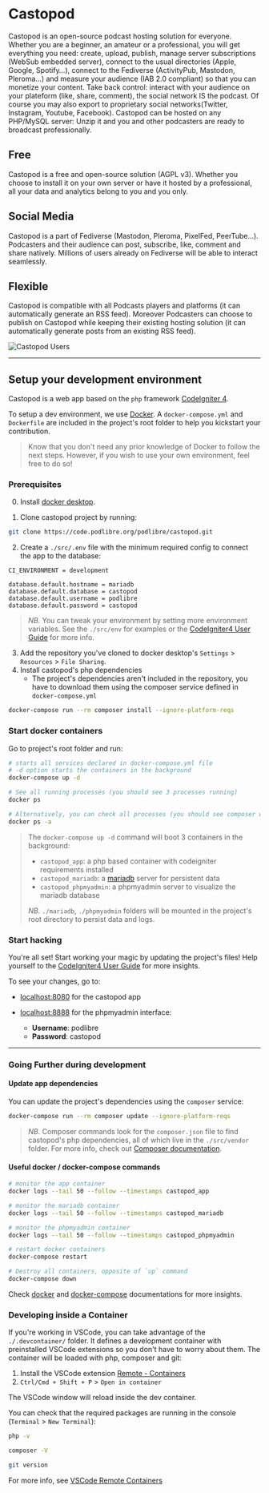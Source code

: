 # Castopod

Castopod is an open-source podcast hosting solution for everyone. Whether you are a beginner, an amateur or a professional, you will get everything you need: create, upload, publish, manage server subscriptions (WebSub embedded server), connect to the usual directories (Apple, Google, Spotify…), connect to the Fediverse (ActivityPub, Mastodon, Pleroma…) and measure your audience (IAB 2.0 compliant) so that you can monetize your content. Take back control: interact with your audience on your plateform (like, share, comment), the social network IS the podcast. Of course you may also export to proprietary social networks(Twitter, Instagram, Youtube, Facebook). Castopod can be hosted on any PHP/MySQL server: Unzip it and you and other podcasters are ready to broadcast professionally.

## Free

Castopod is a free and open-source solution (AGPL v3). Whether you choose to install it on your own server or have it hosted by a professional, all your data and analytics belong to you and you only.

## Social Media

Castopod is a part of Fediverse (Mastodon, Pleroma, PixelFed, PeerTube…). Podcasters and their audience can post, subscribe, like, comment and share natively. Millions of users already on Fediverse will be able to interact seamlessly.

## Flexible

Castopod is compatible with all Podcasts players and platforms (it can automatically generate an RSS feed).
Moreover Podcasters can choose to publish on Castopod while keeping their existing hosting solution (it can automatically generate posts from an existing RSS feed).

![Castopod Users](https://podlibre.org/img/Business-31.svg)

---

## Setup your development environment

Castopod is a web app based on the `php` framework [CodeIgniter 4](https://codeigniter.com).

To setup a dev environment, we use [Docker](https://www.docker.com/). A `docker-compose.yml` and `Dockerfile` are included in the project's root folder to help you kickstart your contribution.

> Know that you don't need any prior knowledge of Docker to follow the next steps. However, if you wish to use your own environment, feel free to do so!

### Prerequisites

0. Install [docker desktop](https://www.docker.com/products/docker-desktop).

1. Clone castopod project by running:

```bash
git clone https://code.podlibre.org/podlibre/castopod.git
```

2. Create a `./src/.env` file with the minimum required config to connect the app to the database:

```env
CI_ENVIRONMENT = development

database.default.hostname = mariadb
database.default.database = castopod
database.default.username = podlibre
database.default.password = castopod
```

> _NB._ You can tweak your environment by setting more environment variables. See the `./src/env` for examples or the [CodeIgniter4 User Guide](https://codeigniter.com/user_guide/index.html) for more info.

3. Add the repository you've cloned to docker desktop's `Settings` > `Resources` > `File Sharing`.
4. Install castopod's php dependencies
   - The project's dependencies aren't included in the repository, you have to download them using the composer service defined in `docker-compose.yml`

```bash
docker-compose run --rm composer install --ignore-platform-reqs
```

### Start docker containers

Go to project's root folder and run:

```bash
# starts all services declared in docker-compose.yml file
# -d option starts the containers in the background
docker-compose up -d

# See all running processes (you should see 3 processes running)
docker ps

# Alternatively, you can check all processes (you should see composer with an Exited status)
docker ps -a
```

> The `docker-compose up -d` command will boot 3 containers in the background:
>
> - `castopod_app`: a php based container with codeigniter requirements installed
> - `castopod_mariadb`: a [mariadb](https://mariadb.org/) server for persistent data
> - `castopod_phpmyadmin`: a phpmyadmin server to visualize the mariadb database
>
> _NB._ `./mariadb`, `./phpmyadmin` folders will be mounted in the project's root directory to persist data and logs.

### Start hacking

You're all set! Start working your magic by updating the project's files! Help yourself to the [CodeIgniter4 User Guide](https://codeigniter.com/user_guide/index.html) for more insights.

To see your changes, go to:

- [localhost:8080](http://localhost:8080/) for the castopod app
- [localhost:8888](http://localhost:8888/) for the phpmyadmin interface:

  - **Username**: podlibre
  - **Password**: castopod

---

### Going Further during development

#### Update app dependencies

You can update the project's dependencies using the `composer` service:

```bash
docker-compose run --rm composer update --ignore-platform-reqs
```

> _NB._ Composer commands look for the `composer.json` file to find castopod's php dependencies, all of which live in the `./src/vendor` folder. For more info, check out [Composer documentation](https://getcomposer.org/doc/).

#### Useful docker / docker-compose commands

```bash
# monitor the app container
docker logs --tail 50 --follow --timestamps castopod_app

# monitor the mariadb container
docker logs --tail 50 --follow --timestamps castopod_mariadb

# monitor the phpmyadmin container
docker logs --tail 50 --follow --timestamps castopod_phpmyadmin

# restart docker containers
docker-compose restart

# Destroy all containers, opposite of `up` command
docker-compose down
```

Check [docker](https://docs.docker.com/engine/reference/commandline/docker/) and [docker-compose](https://docs.docker.com/compose/reference/) documentations for more insights.

### Developing inside a Container

If you're working in VSCode, you can take advantage of the `./.devcontainer/` folder. It defines a development container with preinstalled VSCode extensions so you don't have to worry about them. The container will be loaded with php, composer and git:

1. Install the VSCode extension [Remote - Containers](https://marketplace.visualstudio.com/items?itemName=ms-vscode-remote.remote-containers)
2. `Ctrl/Cmd + Shift + P` > `Open in container`

The VSCode window will reload inside the dev container.

You can check that the required packages are running in the console (`Terminal` > `New Terminal`):

```bash
php -v

composer -V

git version
```

For more info, see [VSCode Remote Containers](https://code.visualstudio.com/docs/remote/containers)
